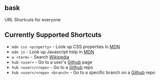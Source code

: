 ## bask

URL Shortcuts for everyone

## Currently Supported Shortcuts

* `mdn css <property>` - Look up CSS properties in [MDN](https://developer.mozilla.org/en-US/docs/Web)
* `mdn js` - Look up Javascript help in [MDN](https://developer.mozilla.org/en-US/docs/Web)
* `w <term>` - Search [Wikipedia](http://www.wikipedia.org/)
* `hub <user>` - Go to a user's [Github](https://github.com/) page
* `hub <user>/<repo>` - Go to a [Github](https://github.com/) repo
* `hub <user>/<repo> <branch>` - Go to a specific branch on a [Github](https://github.com/) repo
